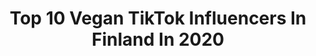---
title: Top 10 Vegan TikTok Influencers In Finland In 2020
description: >-
  Find top vegan TikTok influencers in Finland in 2020. Most popular hashtags: #vegan #tiktoksuomi #fyp #funny.
platform: TikTok
hits: 9
text_top: Identify the top-rated TikTok influencers on inBeat.
text_bottom: Our search engine holds 9 TikTok influencers like this in Finland for you to contact.
profiles:
  - username: "meeritoivonen"
    fullname: >-
      meeritoivonen
    bio: >-
      25 🌱vegan 🧿 witch 🎭 actress ja täältä löytyy kaikkee muuta kivaa 👇🏼
    location: "Finland"
    followers: 2095
    engagement: 582
    commentsToLikes: 0.066179
    id: ckc7pg0zyv6ck0j23a3lcdexf
    verified: false
    hashtags: "#vegaanihaaste, #kasvisruoka, #tinderdates, #goodmorning"
  - username: "fitfoodie_selma"
    fullname: >-
      Selma (Sports Nutritionist)
    bio: >-
      🤸🏼‍♀️Sports Nutritionist 🧁Gluten-free & mostly healthy recipes
    location: "Finland"
    followers: 10200
    engagement: 811
    commentsToLikes: 0.035455
    id: ckbqjb57r4gnw0j237bvpx1yi
    verified: false
    hashtags: "#dairyfree, #healthymeal, #easyrecipes, #easymeal"
  - username: "kinileofficial"
    fullname: >-
      Kini Le
    bio: >-
      Positive vibes only ❤️ IG kinileofficial SC Kinile
    location: "Finland"
    followers: 49400
    engagement: 1152
    commentsToLikes: 0.035932
    id: ckai8ocz253in0i78c1pss1dn
    verified: false
    hashtags: "#joke, #comedy, #aspa, #grocerystore"
  - username: "mr.beamer"
    fullname: >-
      Mr. Beamer
    bio: >-
      
    location: "Finland"
    followers: 174000
    engagement: 603
    commentsToLikes: 0.036066
    id: ckamio6dikvli0i7815g39kem
    verified: false
    hashtags: "#car, #bmw, #minecraft, #android"
  - username: "karppi25"
    fullname: >-
      Karppi
    bio: >-
      don't know how I got this far but here I am
    location: "Finland"
    followers: 126300
    engagement: 1327
    commentsToLikes: 0.021530
    id: ckbf4vqsztknw0j23tvwxvntn
    verified: false
    hashtags: "#fyp, #funny, #memes, #blacklivesmatter"
  - username: "hrakauppias"
    fullname: >-
      HraKauppias
    bio: >-
      Teemu K-kauppias REDIssä IG: @tikkalabros YT: hrakauppias
    location: "Finland"
    followers: 55900
    engagement: 636
    commentsToLikes: 0.031192
    id: ckaij88v3dvfc0i78p816qql2
    verified: false
    hashtags: "#kryhm, #kesko, #kkauppafaktat, #kkauppias"
  - username: "melanier20"
    fullname: >-
      Melanie Reze
    bio: >-
      melanie.reze@reze.fi 🇫🇮🇫🇷🐭 Mun Instagram 👆🏻👇🏻(mell1u)
    location: "Finland"
    followers: 71500
    engagement: 770
    commentsToLikes: 0.015390
    id: ckcdxn4m9g7qp0j23ngtilisv
    verified: false
    hashtags: "#tiktoksuomi, #finnishfood, #suomi, #finland"
  - username: "forestlikefairytale"
    fullname: >-
      forestlikefairytale
    bio: >-
      Art, mushrooms & mythology ❤️🍄 Land artist from 🇫🇮 Support my art on IG! 🥰
    location: "Finland"
    followers: 72500
    engagement: 1358
    commentsToLikes: 0.014112
    id: ck9jzyifvaqd00j780qlgwwm8
    verified: false
    hashtags: "#mushroomtok, #thosenordics, #learnontiktok, #tiktoktravel"
  - username: "neahenriiikka"
    fullname: >-
      neahenriiikka
    bio: >-
      ɪɢ: ɴᴇᴀʜᴇɴʀɪɪɪᴋᴋᴀ
    location: "Finland"
    followers: 10900
    engagement: 675
    commentsToLikes: 0.017002
    id: cka0olulm4edp0i780bbrder0
    verified: false
    hashtags: "#suomi, #hairdo, #boyfriend, #gymlife"
---